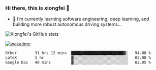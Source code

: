 ### Hi there, this is xiongfei 👋


- 🌱 I’m currently learning software engineering, deep learning, and building more robust autonomous driving systems...

<!--
**X1on9f31/X1on9f31** is a ✨ _special_ ✨ repository because its `README.md` (this file) appears on your GitHub profile.
Here are some ideas to get you started:
-->

![Xiongfei's GitHub stats](https://github-readme-stats.vercel.app/api?username=X1on9f31)


[![wakatime](https://wakatime.com/badge/user/9e8d5516-d162-43e7-9563-87295d455a71.svg)](https://wakatime.com/@9e8d5516-d162-43e7-9563-87295d455a71)

<!--START_SECTION:waka-->

```txt
Other        31 hrs 12 mins  ███████████████████████▓░   94.88 %
LaTeX        1 hr            ▓░░░░░░░░░░░░░░░░░░░░░░░░   03.08 %
Google Doc   40 mins         ▓░░░░░░░░░░░░░░░░░░░░░░░░   02.05 %
```

<!--END_SECTION:waka-->

